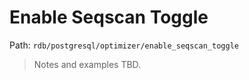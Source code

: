 # Enable Seqscan Toggle

Path: `rdb/postgresql/optimizer/enable_seqscan_toggle`

> Notes and examples TBD.
